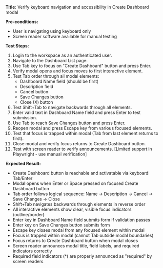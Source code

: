**Title:** Verify keyboard navigation and accessibility in Create Dashboard modal

**Pre-conditions:**
* User is navigating using keyboard only
* Screen reader software available for manual testing

**Test Steps:**
1. Login to the workspace as an authenticated user.
2. Navigate to the Dashboard List page.
3. Use Tab key to focus on "Create Dashboard" button and press Enter.
4. Verify modal opens and focus moves to first interactive element.
5. Test Tab order through all modal elements:
   - Dashboard Name field (should be first)
   - Description field
   - Cancel button
   - Save Changes button
   - Close (X) button
6. Test Shift+Tab to navigate backwards through all elements.
7. Enter valid text in Dashboard Name field and press Enter to test submission.
8. Use Tab to reach Save Changes button and press Enter.
9. Reopen modal and press Escape key from various focused elements.
10. Test that focus is trapped within modal (Tab from last element returns to first).
11. Close modal and verify focus returns to Create Dashboard button.
12. Test with screen reader to verify announcements. [Limited support in Playwright - use manual verification]

**Expected Result:**
* Create Dashboard button is reachable and activatable via keyboard Tab/Enter
* Modal opens when Enter or Space pressed on focused Create Dashboard button
* Tab order follows logical sequence: Name → Description → Cancel → Save Changes → Close
* Shift+Tab navigates backwards through elements in reverse order
* All interactive elements show clear, visible focus indicators (outline/border)
* Enter key in Dashboard Name field submits form if validation passes
* Enter key on Save Changes button submits form
* Escape key closes modal from any focused element within modal
* Focus is trapped within modal (cannot Tab outside modal boundaries)
* Focus returns to Create Dashboard button when modal closes
* Screen reader announces modal title, field labels, and required indicators correctly
* Required field indicators (*) are properly announced as "required" by screen readers